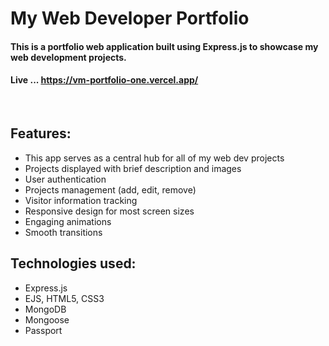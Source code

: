 # My Web Developer Portfolio

#### This is a portfolio web application built using Express.js to showcase my web development projects. 

#### Live ...   https://vm-portfolio-one.vercel.app/



<br>

## Features:

* This app serves as a central hub for all of my web dev projects
* Projects displayed with brief description and images
* User authentication 
* Projects management (add, edit, remove)
* Visitor information tracking
* Responsive design for most screen sizes
* Engaging animations
* Smooth transitions



## Technologies used:

* Express.js
* EJS, HTML5, CSS3
* MongoDB
* Mongoose
* Passport


